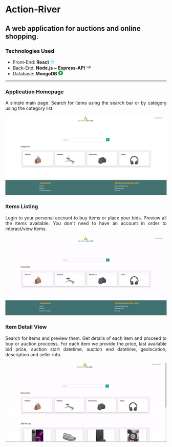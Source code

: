 # Action-River
## A web application for auctions and online shopping.

### Technologies Used
- Front-End: <b>React</b> <img src="./documentation/images/react.png" alt="drawing" style="width:15px;"/>
- Back-End: <b>Node.js ~ Express-API</b> <img src="./documentation/images/nodejs.png" alt="drawing" style="width:15px;"/>
- Database: <b>MongoDB</b> <img src="./documentation/images/mongodb.png" alt="drawing" style="width:15px;"/>

---

### Application Homepage
<p style='text-align: justify;'>
A simple main page. Search for items using the search bar or by category using the category list.
</p>
<img src="./documentation/images/Home Page.jpg" alt="drawing" />

### Items Listing
<p style='text-align: justify;'>
Login to your personal account to buy items or place your bids. Preview all the items available. You don't need to have an account in order to interact/view items.
</p>
<img src="./documentation/images/Products.gif" alt="drawing" />

### Item Detail View
<p style='text-align: justify;'>
Search for items and preview them. Get details of each item and proceed to buy or auction proccess. For each item we provide the price, last available bid price, auction start datetime, auction end datetime, geolocation, description and seller info.
</p>
<img src="./documentation/images/Search.gif" alt="drawing" />